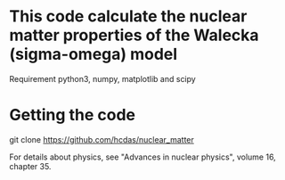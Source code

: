 # This code calculate the nuclear matter properties of the Walecka (sigma-omega) model 

Requirement python3, numpy, matplotlib and scipy

# Getting the code

  git clone https://github.com/hcdas/nuclear_matter
  
For details about physics, see "Advances in nuclear physics", volume 16, chapter 35.
